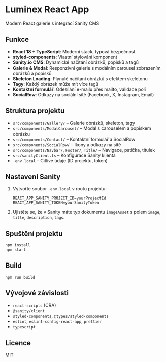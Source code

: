 # Luminex React App

Modern React galerie s integrací Sanity CMS

## Funkce

- **React 18 + TypeScript**: Moderní stack, typová bezpečnost
- **styled-components**: Vlastní stylování komponent
- **Sanity.io CMS**: Dynamické načítání obrázků, popisků a tagů
- **Galerie & Modal**: Responzivní galerie s modálním carousel zobrazením obrázků a popisků
- **Skeleton Loading**: Plynulé načítání obrázků s efektem skeletonu
- **Tagy**: Každý obrázek může mít více tagů
- **Kontaktní formulář**: Odesílání e-mailu přes mailto, validace polí
- **SocialRow**: Odkazy na sociální sítě (Facebook, X, Instagram, Email)

## Struktura projektu

- `src/components/Gallery/` – Galerie obrázků, skeleton, tagy
- `src/components/ModalCarousel/` – Modal s carouselem a popiskem obrázku
- `src/components/Contact/` – Kontaktní formulář a SocialRow
- `src/components/SocialRow/` – Ikony a odkazy na sítě
- `src/components/Navbar/`, `Footer/`, `Title/` – Navigace, patička, titulek
- `src/sanityClient.ts` – Konfigurace Sanity klienta
- `.env.local` – Citlivé údaje (ID projektu, token)

## Nastavení Sanity

1. Vytvořte soubor `.env.local` v rootu projektu:
   ```env
   REACT_APP_SANITY_PROJECT_ID=yourProjectId
   REACT_APP_SANITY_TOKEN=yourSanityToken
   ```
2. Ujistěte se, že v Sanity máte typ dokumentu `imageAsset` s polem `image`, `title`, `description`, `tags`.

## Spuštění projektu

```bash
npm install
npm start
```

## Build

```bash
npm run build
```

## Vývojové závislosti

- `react-scripts` (CRA)
- `@sanity/client`
- `styled-components`, `@types/styled-components`
- `eslint`, `eslint-config-react-app`, `prettier`
- `typescript`

## Licence

MIT
